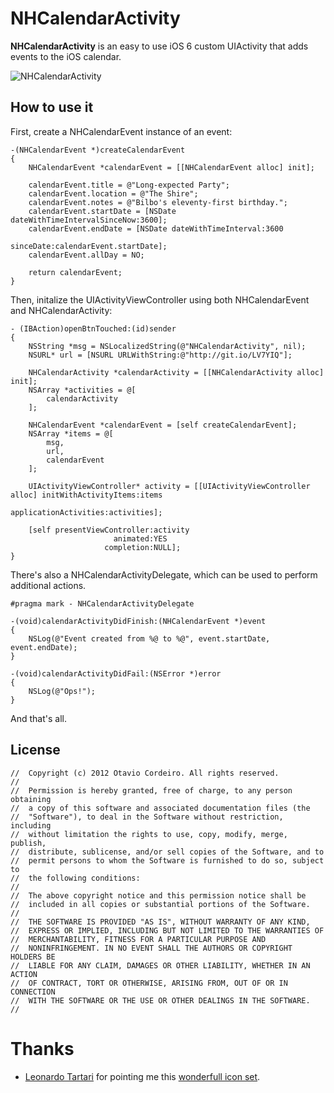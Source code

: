 # NHCalendarActivity

**NHCalendarActivity** is an easy to use iOS 6 custom UIActivity that adds events to the iOS calendar.

![NHCalendarActivity](http://f.cl.ly/items/423f3J1C070F0f1P3R3p/iOS%20Simulator%20Screen%20shot%20Dec%201,%202012%204.10.03%20PM.png)

## How to use it

First, create a NHCalendarEvent instance of an event:

    -(NHCalendarEvent *)createCalendarEvent
    {
        NHCalendarEvent *calendarEvent = [[NHCalendarEvent alloc] init];
        
        calendarEvent.title = @"Long-expected Party";
        calendarEvent.location = @"The Shire";
        calendarEvent.notes = @"Bilbo's eleventy-first birthday.";
        calendarEvent.startDate = [NSDate dateWithTimeIntervalSinceNow:3600];
        calendarEvent.endDate = [NSDate dateWithTimeInterval:3600
                                                   sinceDate:calendarEvent.startDate];
        calendarEvent.allDay = NO;
        
        return calendarEvent;
    }

Then, initalize the UIActivityViewController using both NHCalendarEvent and NHCalendarActivity:

    - (IBAction)openBtnTouched:(id)sender
    {
        NSString *msg = NSLocalizedString(@"NHCalendarActivity", nil);
        NSURL* url = [NSURL URLWithString:@"http://git.io/LV7YIQ"];
        
        NHCalendarActivity *calendarActivity = [[NHCalendarActivity alloc] init];
        NSArray *activities = @[
            calendarActivity
        ];
        
        NHCalendarEvent *calendarEvent = [self createCalendarEvent];
        NSArray *items = @[
            msg,
            url,
            calendarEvent
        ];
        
        UIActivityViewController* activity = [[UIActivityViewController alloc] initWithActivityItems:items
                                                                               applicationActivities:activities];
        
        [self presentViewController:activity
                           animated:YES
                         completion:NULL];    
    }

There's also a NHCalendarActivityDelegate, which can be used to perform additional actions.

    #pragma mark - NHCalendarActivityDelegate
    
    -(void)calendarActivityDidFinish:(NHCalendarEvent *)event
    {
        NSLog(@"Event created from %@ to %@", event.startDate, event.endDate);
    }
    
    -(void)calendarActivityDidFail:(NSError *)error
    {
        NSLog(@"Ops!");
    }

And that's all.

## License

    //  Copyright (c) 2012 Otavio Cordeiro. All rights reserved.
    //
    //  Permission is hereby granted, free of charge, to any person obtaining
    //  a copy of this software and associated documentation files (the
    //  "Software"), to deal in the Software without restriction, including
    //  without limitation the rights to use, copy, modify, merge, publish,
    //  distribute, sublicense, and/or sell copies of the Software, and to
    //  permit persons to whom the Software is furnished to do so, subject to
    //  the following conditions:
    //
    //  The above copyright notice and this permission notice shall be
    //  included in all copies or substantial portions of the Software.
    //
    //  THE SOFTWARE IS PROVIDED "AS IS", WITHOUT WARRANTY OF ANY KIND,
    //  EXPRESS OR IMPLIED, INCLUDING BUT NOT LIMITED TO THE WARRANTIES OF
    //  MERCHANTABILITY, FITNESS FOR A PARTICULAR PURPOSE AND
    //  NONINFRINGEMENT. IN NO EVENT SHALL THE AUTHORS OR COPYRIGHT HOLDERS BE
    //  LIABLE FOR ANY CLAIM, DAMAGES OR OTHER LIABILITY, WHETHER IN AN ACTION
    //  OF CONTRACT, TORT OR OTHERWISE, ARISING FROM, OUT OF OR IN CONNECTION
    //  WITH THE SOFTWARE OR THE USE OR OTHER DEALINGS IN THE SOFTWARE.
    //
    
# Thanks

* [Leonardo Tartari](https://github.com/ltartari) for pointing me this [wonderfull icon set](http://www.iconsweets2.com).